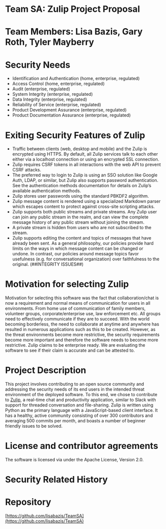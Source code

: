 # Team SA:  Zulip Project Proposal

# Team Members:  Lisa Bazis, Gary Roth, Tyler Mayberry

# Security Needs

* Identification and Authentication (home, enterprise, regulated)
* Access Control (home, enterprise, regulated)
* Audit (enterprise, regulated)
* System Integrity (enterprise, regulated)
* Data Integrity (enterprise, regulated)
* Reliability of Service (enterprise, regulated)
* Product Development Assurance (enterprise, regulated)
* Product Documentation Assurance (enterprise, regulated)

# Exiting Security Features of Zulip
* Traffic between clients (web, desktop and mobile) and the Zulip is encrypted using HTTPS. By default, all Zulip services talk to each other either via a localhost connection or using an encrypted SSL connection.
* Zulip requires CSRF tokens in all interactions with the web API to prevent CSRF attacks.
* The preferred way to login to Zulip is using an SSO solution like Google Auth, LDAP, or similar, but Zulip also supports password authentication. See the authentication methods documentation for details on Zulip’s available authentication methods.
* Zulip stores user passwords using the standard PBKDF2 algorithm.
* Zulip message content is rendered using a specialized Markdown parser which escapes content to protect against cross-site scripting attacks.
* Zulip supports both public streams and private streams. Any Zulip user can join any public stream in the realm, and can view the complete message history of any public stream without joining the stream.
* A private stream is hidden from users who are not subscribed to the stream.
* Zulip supports editing the content and topics of messages that have already been sent. As a general philosophy, our policies provide hard limits on the ways in which message content can be changed or undone. In contrast, our policies around message topics favor usefulness (e.g. for conversational organization) over faithfulness to the original.  (##INTEGRITY ISSUES##)

# Motivation for selecting Zulip

Motivation for selecting this software was the fact that collaboration/chat is now a requirement and normal means of communication for users in all environments.  From home use of communication of family members, volunteer groups, corporate/enterprise use, law enforcement etc.  All groups need to effectively communicate if they are to succeed.  With the world becoming borderless, the need to collaborate at anytime and anywhere has resulted in numerous applications such as this to be created.  However, as the threat environments become more restrictive, the security requirements become more important and therefore the software needs to become more restrictive.  Zulip claims to be enterprise ready.  We are evaluating the software to see if their claim is accurate and can be attested to.

# Project Description

This project involves contributing to an open source community and addressing the security needs of its end users in the intended threat environment of the deployed software. To this end, we chose to contribute to [Zulip](https://zulip.org/), a real-time chat and productivity application, similar to Slack with support for threaded conversation and file-sharing. Zulip is written using Python as the primary language with a JavaScript-based client interface. It has a healthy, active community consisting of over 300 contributors and averaging 500 commits per month, and boasts a number of beginner friendly issues to be solved.


# License and contributor agreements

The software is licensed via under the Apache License, Version 2.0.

# Security Related History

# Repository
[https://github.com/lisabazis/TeamSA](https://github.com/lisabazis/TeamSA)
